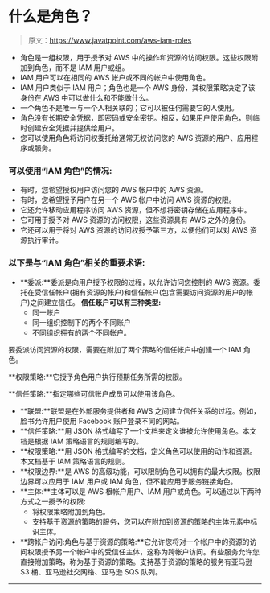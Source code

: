 # 什么是角色？

> 原文：<https://www.javatpoint.com/aws-iam-roles>

*   角色是一组权限，用于授予对 AWS 中的操作和资源的访问权限。这些权限附加到角色，而不是 IAM 用户或组。
*   IAM 用户可以在相同的 AWS 帐户或不同的帐户中使用角色。
*   IAM 用户类似于 IAM 用户；角色也是一个 AWS 身份，其权限策略决定了该身份在 AWS 中可以做什么和不能做什么。
*   一个角色不是唯一与一个人相关联的；它可以被任何需要它的人使用。
*   角色没有长期安全凭据，即密码或安全密钥。相反，如果用户使用角色，则临时创建安全凭据并提供给用户。
*   您可以使用角色将访问权委托给通常无权访问您的 AWS 资源的用户、应用程序或服务。

### 可以使用“IAM 角色”的情况:

*   有时，您希望授权用户访问您的 AWS 帐户中的 AWS 资源。
*   有时，您希望授予用户在另一个 AWS 帐户中访问 AWS 资源的权限。
*   它还允许移动应用程序访问 AWS 资源，但不想将密钥存储在应用程序中。
*   它可用于授予对 AWS 资源的访问权限，这些资源具有 AWS 之外的身份。
*   它还可以用于将对 AWS 资源的访问权授予第三方，以便他们可以对 AWS 资源执行审计。

### 以下是与“IAM 角色”相关的重要术语:

*   **委派:**委派是向用户授予权限的过程，以允许访问您控制的 AWS 资源。委托在受信任帐户(拥有资源的帐户)和信任帐户(包含需要访问资源的用户的帐户)之间建立信任。
    **信任账户可以有三种类型:**
    *   同一账户
    *   同一组织控制下的两个不同账户
    *   不同组织拥有的两个不同帐户。

要委派访问资源的权限，需要在附加了两个策略的信任帐户中创建一个 IAM 角色。

**权限策略:**它授予角色用户执行预期任务所需的权限。

**信任策略:**指定哪些可信账户成员可以使用该角色。

*   **联盟:**联盟是在外部服务提供者和 AWS 之间建立信任关系的过程。例如，脸书允许用户使用 Facebook 账户登录不同的网站。
*   **信任策略:**用 JSON 格式编写了一个文档来定义谁被允许使用角色。本文档是根据 IAM 策略语言的规则编写的。
*   **权限策略:**用 JSON 格式编写的文档，定义角色可以使用的动作和资源。本文档基于 IAM 策略语言的规则。
*   **权限边界:**是 AWS 的高级功能，可以限制角色可以拥有的最大权限。权限边界可以应用于 IAM 用户或 IAM 角色，但不能应用于服务链接角色。
*   **主体:**主体可以是 AWS 根帐户用户、IAM 用户或角色。可以通过以下两种方式之一授予的权限:
    *   将权限策略附加到角色。
    *   支持基于资源的策略的服务，您可以在附加到资源的策略的主体元素中标识主体。
*   **跨帐户访问:角色与基于资源的策略:**它允许您将对一个帐户中的资源的访问权限授予另一个帐户中的受信任主体，这称为跨帐户访问。有些服务允许您直接附加策略，称为基于资源的策略。支持基于资源的策略的服务有亚马逊 S3 桶、亚马逊社交网络、亚马逊 SQS 队列。

* * *